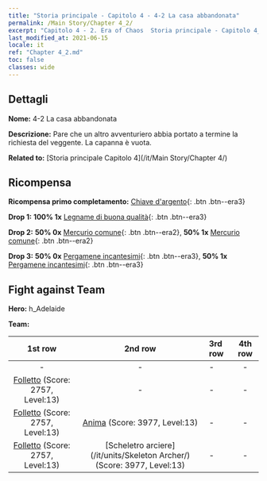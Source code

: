 ```yaml
---
title: "Storia principale - Capitolo 4 - 4-2 La casa abbandonata"
permalink: /Main Story/Chapter 4_2/
excerpt: "Capitolo 4 - 2. Era of Chaos  Storia principale - Capitolo 4_2. 4-2 La casa abbandonata"
last_modified_at: 2021-06-15
locale: it
ref: "Chapter 4_2.md"
toc: false
classes: wide
---
```


## Dettagli

 **Nome:** 4-2 La casa abbandonata

 **Descrizione:** Pare che un altro avventuriero abbia portato a termine la richiesta del veggente. La capanna è vuota.

 **Related to:** [Storia principale Capitolo 4](/it/Main Story/Chapter 4/)

## Ricompensa

 **Ricompensa primo completamento:** [Chiave d'argento](/ItemsIT/con_693/){: .btn .btn--era3}

 **Drop 1:** **100% 1x** [Legname di buona qualità](/ItemsIT/mat_13/){: .btn .btn--era3}

 **Drop 2:** **50% 0x** [Mercurio comune](/ItemsIT/mat_8/){: .btn .btn--era2}, **50% 1x** [Mercurio comune](/ItemsIT/mat_8/){: .btn .btn--era2}

 **Drop 3:** **50% 0x** [Pergamene incantesimi](/ItemsIT/con_694/){: .btn .btn--era3}, **50% 1x** [Pergamene incantesimi](/ItemsIT/con_694/){: .btn .btn--era3}


## Fight against Team
 **Hero:** h_Adelaide

 **Team:**


  | 1st row | 2nd row | 3rd row | 4th row |
  |:----:|:----:|:----|:----:|
  | - | - | - | - |
  | [Folletto](/it/units/Imp/) (Score: 2757, Level:13)  | - | - | - |
  | [Folletto](/it/units/Imp/) (Score: 2757, Level:13)  | [Anima](/it/units/Wight/) (Score: 3977, Level:13)  | - | - |
  | [Folletto](/it/units/Imp/) (Score: 2757, Level:13)  | [Scheletro arciere](/it/units/Skeleton Archer/) (Score: 3977, Level:13)  | - | - |


